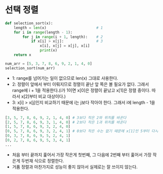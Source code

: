 # 선택 정렬
```python
def selection_sort(x):
    length = len(x)                       # 1
    for i in range(length - 1):
        for j in range(i + 1, length):    # 2
            if x[i] > x[j]:               # 3
                x[i], x[j] = x[j], x[i]
                print(x)
    return x            

num_arr = [5, 3, 7, 8, 6, 9, 2, 1, 4, 0]
selection_sort(num_arr)
```
* 1: range를 넘어가는 일이 없으므로 len(x) 그대로 사용한다.
* 2: 정렬이 앞에서 부터 이뤄지므로 정렬이 끝난 앞 쪽은 볼 필요가 없다. 그래서 range에 i + 1을 적용한다.(i가 1이면 x[0]은 정렬이 끝났고 x[1]은 정렬 중이다. 따라서 x[2]부터 비교 대상이다.)
* 3: x[i] > x[j]인지 비교하기 때문에 i는 j보다 작아야 한다. 그래서 i에 length - 1을 적용한다.
```python
[3, 5, 7, 8, 6, 9, 2, 1, 4, 0] # 3보다 작은 2와 위치를 바꾼다
[2, 5, 7, 8, 6, 9, 3, 1, 4, 0] # 2보다 작은 1과 위치를 바꾼다
[1, 5, 7, 8, 6, 9, 3, 2, 4, 0]
[0, 5, 7, 8, 6, 9, 3, 2, 4, 1] # 0보다 작은 수는 없기 때문에 x[1]인 5부터 다시 비교한다.
[0, 3, 7, 8, 6, 9, 5, 2, 4, 1]
[0, 2, 7, 8, 6, 9, 5, 3, 4, 1]
...
```
* 처음 부터 끝까지 훑어서 가장 작은게 첫번째, 그 다음에 2번째 부터 훑어서 가장 작은게 두번재 식으로 정렬한다.
* 거품 정렬과 마찬가지로 성능이 좋지 않아서 실제로는 잘 쓰이지 않는다.
